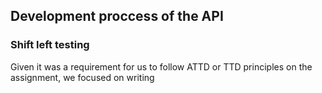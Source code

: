 ## Development proccess of the API

### Shift left testing
Given it was a requirement for us to follow ATTD or TTD principles on the assignment, we focused on writing 
